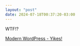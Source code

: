 ```yaml
---
layout: "post"
date: 2024-07-18T00:37:20-03:00
---
```


WTF!?

[Modern WordPress - Yikes!](https://dbushell.com/2024/05/07/modern-wordpress-themes-yikes/)
